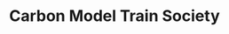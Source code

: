 ---
title: "Carbon Model Train Society"
url: /bowmanstown/carbon-model-train-society/
shop: Allgemein
---